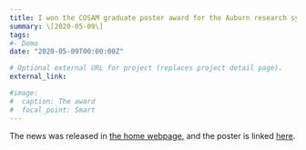 ```yaml
---
title: I won the COSAM graduate poster award for the Auburn research symposium
summary: \[2020-05-09\]
tags:
#- Demo
date: "2020-05-09T00:00:00Z"

# Optional external URL for project (replaces project detail page).
external_link:

#image:
#  caption: The award
#  focal_point: Smart
---
```

The news was released in [the home webpage](https://cws.auburn.edu/OVPR/pm/researchsymposia/student), and the poster is linked [here](https://auburn.app.box.com/s/5515lp3025n4novdua7cloavcewoycw7).